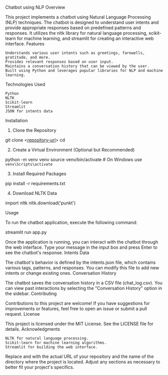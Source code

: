 Chatbot using NLP
Overview

This project implements a chatbot using Natural Language Processing (NLP) techniques. The chatbot is designed to understand user intents and provide appropriate responses based on predefined patterns and responses. It utilizes the nltk library for natural language processing, scikit-learn for machine learning, and streamlit for creating an interactive web interface.
Features

    Understands various user intents such as greetings, farewells, gratitude, and more.
    Provides relevant responses based on user input.
    Maintains a conversation history that can be viewed by the user.
    Built using Python and leverages popular libraries for NLP and machine learning.

Technologies Used

    Python
    NLTK
    Scikit-learn
    Streamlit
    JSON for intents data

Installation
1. Clone the Repository

git clone <[repository-url](https://github.com/rudrabaghel07/P4-Implementation-of-Chatbot-using-NLP)>
cd <repository-directory>

2. Create a Virtual Environment (Optional but Recommended)

python -m venv venv
source venv/bin/activate  # On Windows use `venv\Scripts\activate`

3. Install Required Packages

pip install -r requirements.txt

4. Download NLTK Data

import nltk
nltk.download('punkt')

Usage

To run the chatbot application, execute the following command:

streamlit run app.py

Once the application is running, you can interact with the chatbot through the web interface. Type your message in the input box and press Enter to see the chatbot's response.
Intents Data

The chatbot's behavior is defined by the intents.json file, which contains various tags, patterns, and responses. You can modify this file to add new intents or change existing ones.
Conversation History

The chatbot saves the conversation history in a CSV file (chat_log.csv). You can view past interactions by selecting the "Conversation History" option in the sidebar.
Contributing

Contributions to this project are welcome! If you have suggestions for improvements or features, feel free to open an issue or submit a pull request.
License

This project is licensed under the MIT License. See the LICENSE file for details.
Acknowledgments

    NLTK for natural language processing.
    Scikit-learn for machine learning algorithms.
    Streamlit for building the web interface.

Replace <repository-url> and <repository-directory> with the actual URL of your repository and the name of the directory where the project is located. Adjust any sections as necessary to better fit your project's specifics.
